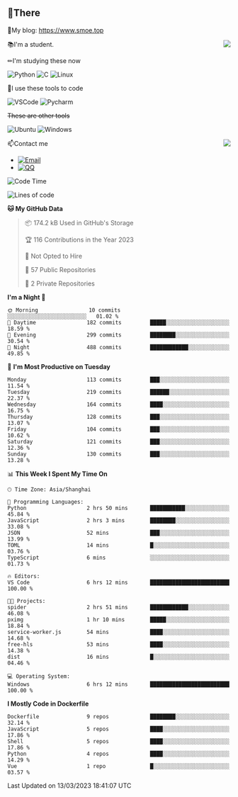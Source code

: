 
## 👏There

📰My blog: https://www.smoe.top

<img align="right" src="https://github-readme-stats.vercel.app/api/top-langs/?username=AkashiCoin"/>


📚I'm a student.

✏I'm studying these now

![Python](https://img.shields.io/badge/-Python-blue?style=flat-square&logo=Python&logoColor=fff)
![C](https://img.shields.io/badge/-C-585858?style=flat-square&logo=C&logoColor=fff)
![Linux](https://img.shields.io/badge/-Linux-black?style=flat-square&logo=Linux&logoColor=fff)

🔨I use these tools to code

![VSCode](https://img.shields.io/badge/-VSCode-blue?style=flat-square&logo=visualstudiocode&logoColor=fff)
![Pycharm](https://img.shields.io/badge/-Pycharm-green?style=flat-square&logo=pycharm&logoColor=fff)

 ~~These are other tools~~

![Ubuntu](https://img.shields.io/badge/-Ubuntu-orange?style=flat-square&logo=Ubuntu&logoColor=fff)
![Windows](https://img.shields.io/badge/-Windows-blue?style=flat-square&logo=Windows&logoColor=fff)

<img align="right" src="https://github-readme-stats.vercel.app/api?username=AkashiCoin" />


📫Contact me

* [![Email](https://img.shields.io/badge/Email-l1040186796@gmail.com-1?style=social&logoColor=fff)](mailto:l1040186796@gmail.com)
* [![QQ](https://img.shields.io/badge/QQ-1040186796-1?style=social&logoColor=fff)](tencent://AddContact/?fromId=45&fromSubId=1&subcmd=all&uin=1040186796&website=www.oicqzone.com)

<!--START_SECTION:waka-->
![Code Time](http://img.shields.io/badge/Code%20Time-608%20hrs%2050%20mins-blue)

![Lines of code](https://img.shields.io/badge/From%20Hello%20World%20I%27ve%20Written-237.1%20thousand%20lines%20of%20code-blue)

**🐱 My GitHub Data** 

> 📦 174.2 kB Used in GitHub's Storage 
 > 
> 🏆 116 Contributions in the Year 2023
 > 
> 🚫 Not Opted to Hire
 > 
> 📜 57 Public Repositories 
 > 
> 🔑 2 Private Repositories 
 > 
**I'm a Night 🦉** 

```text
🌞 Morning                10 commits          ░░░░░░░░░░░░░░░░░░░░░░░░░   01.02 % 
🌆 Daytime                182 commits         █████░░░░░░░░░░░░░░░░░░░░   18.59 % 
🌃 Evening                299 commits         ████████░░░░░░░░░░░░░░░░░   30.54 % 
🌙 Night                  488 commits         ████████████░░░░░░░░░░░░░   49.85 % 
```
📅 **I'm Most Productive on Tuesday** 

```text
Monday                   113 commits         ███░░░░░░░░░░░░░░░░░░░░░░   11.54 % 
Tuesday                  219 commits         ██████░░░░░░░░░░░░░░░░░░░   22.37 % 
Wednesday                164 commits         ████░░░░░░░░░░░░░░░░░░░░░   16.75 % 
Thursday                 128 commits         ███░░░░░░░░░░░░░░░░░░░░░░   13.07 % 
Friday                   104 commits         ███░░░░░░░░░░░░░░░░░░░░░░   10.62 % 
Saturday                 121 commits         ███░░░░░░░░░░░░░░░░░░░░░░   12.36 % 
Sunday                   130 commits         ███░░░░░░░░░░░░░░░░░░░░░░   13.28 % 
```


📊 **This Week I Spent My Time On** 

```text
🕑︎ Time Zone: Asia/Shanghai

💬 Programming Languages: 
Python                   2 hrs 50 mins       ███████████░░░░░░░░░░░░░░   45.84 % 
JavaScript               2 hrs 3 mins        ████████░░░░░░░░░░░░░░░░░   33.08 % 
JSON                     52 mins             ███░░░░░░░░░░░░░░░░░░░░░░   13.99 % 
TOML                     14 mins             █░░░░░░░░░░░░░░░░░░░░░░░░   03.76 % 
TypeScript               6 mins              ░░░░░░░░░░░░░░░░░░░░░░░░░   01.73 % 

🔥 Editors: 
VS Code                  6 hrs 12 mins       █████████████████████████   100.00 % 

🐱‍💻 Projects: 
spider                   2 hrs 51 mins       ████████████░░░░░░░░░░░░░   46.08 % 
pximg                    1 hr 10 mins        █████░░░░░░░░░░░░░░░░░░░░   18.84 % 
service-worker.js        54 mins             ████░░░░░░░░░░░░░░░░░░░░░   14.68 % 
free-hls                 53 mins             ████░░░░░░░░░░░░░░░░░░░░░   14.38 % 
dist                     16 mins             █░░░░░░░░░░░░░░░░░░░░░░░░   04.46 % 

💻 Operating System: 
Windows                  6 hrs 12 mins       █████████████████████████   100.00 % 
```

**I Mostly Code in Dockerfile** 

```text
Dockerfile               9 repos             ████████░░░░░░░░░░░░░░░░░   32.14 % 
JavaScript               5 repos             ████░░░░░░░░░░░░░░░░░░░░░   17.86 % 
Shell                    5 repos             ████░░░░░░░░░░░░░░░░░░░░░   17.86 % 
Python                   4 repos             ████░░░░░░░░░░░░░░░░░░░░░   14.29 % 
Vue                      1 repo              █░░░░░░░░░░░░░░░░░░░░░░░░   03.57 % 
```




 Last Updated on 13/03/2023 18:41:07 UTC
<!--END_SECTION:waka-->
